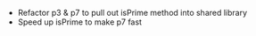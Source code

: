 * Refactor p3 & p7 to pull out isPrime method into shared library
* Speed up isPrime to make p7 fast

